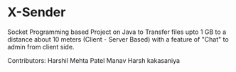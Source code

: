 # X-Sender
Socket Programming based Project on Java to Transfer files upto 1 GB to a distance about 10 meters (Client - Server Based) with a feature of "Chat" to admin from client side.

Contributors:
Harshil Mehta
Patel Manav
Harsh kakasaniya
